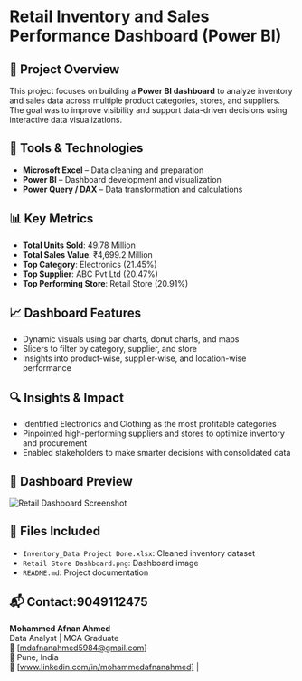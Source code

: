 # Retail Inventory and Sales Performance Dashboard (Power BI)

## 📌 Project Overview
This project focuses on building a **Power BI dashboard** to analyze inventory and sales data across multiple product categories, stores, and suppliers. The goal was to improve visibility and support data-driven decisions using interactive data visualizations.

## 🧰 Tools & Technologies
- **Microsoft Excel** – Data cleaning and preparation
- **Power BI** – Dashboard development and visualization
- **Power Query / DAX** – Data transformation and calculations

## 📊 Key Metrics
- **Total Units Sold**: 49.78 Million  
- **Total Sales Value**: ₹4,699.2 Million  
- **Top Category**: Electronics (21.45%)  
- **Top Supplier**: ABC Pvt Ltd (20.47%)  
- **Top Performing Store**: Retail Store (20.91%)

## 📈 Dashboard Features
- Dynamic visuals using bar charts, donut charts, and maps
- Slicers to filter by category, supplier, and store
- Insights into product-wise, supplier-wise, and location-wise performance

## 🔍 Insights & Impact
- Identified Electronics and Clothing as the most profitable categories
- Pinpointed high-performing suppliers and stores to optimize inventory and procurement
- Enabled stakeholders to make smarter decisions with consolidated data

## 📸 Dashboard Preview
![Retail Dashboard Screenshot]()

## 📂 Files Included
- `Inventory_Data Project Done.xlsx`: Cleaned inventory dataset
- `Retail Store Dashboard.png`: Dashboard image
- `README.md`: Project documentation

## 📬 Contact:9049112475
**Mohammed Afnan Ahmed**  
Data Analyst | MCA Graduate  
📧 [mdafnanahmed5984@gmail.com]  
📍 Pune, India  
📎 [www.linkedin.com/in/mohammedafnanahmed] |

